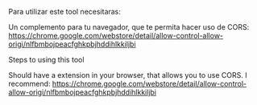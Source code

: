Para utilizar este tool necesitaras:

Un complemento para tu navegador, que te permita hacer uso de CORS:
https://chrome.google.com/webstore/detail/allow-control-allow-origi/nlfbmbojpeacfghkpbjhddihlkkiljbi

Steps to using this tool

Should have a extension in your browser, that allows you to use CORS.
I recommend: https://chrome.google.com/webstore/detail/allow-control-allow-origi/nlfbmbojpeacfghkpbjhddihlkkiljbi
